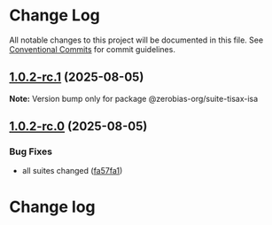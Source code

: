# Change Log

All notable changes to this project will be documented in this file.
See [Conventional Commits](https://conventionalcommits.org) for commit guidelines.

## [1.0.2-rc.1](https://github.com/zerobias-org/suite/compare/@zerobias-org/suite-tisax-isa@1.0.2-rc.0...@zerobias-org/suite-tisax-isa@1.0.2-rc.1) (2025-08-05)

**Note:** Version bump only for package @zerobias-org/suite-tisax-isa





## [1.0.2-rc.0](https://github.com/zerobias-org/suite/compare/@zerobias-org/suite-tisax-isa@1.0.1...@zerobias-org/suite-tisax-isa@1.0.2-rc.0) (2025-08-05)


### Bug Fixes

* all suites changed ([fa57fa1](https://github.com/zerobias-org/suite/commit/fa57fa1af7628003297df46b2d7740fe95bd2666))





# Change log
